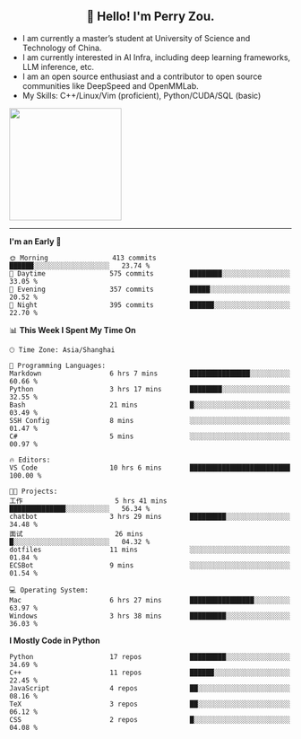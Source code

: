 <h2 align="center">👋 Hello! I'm Perry Zou.</h2>

- I am currently a master’s student at University of Science and Technology of China.
- I am currently interested in AI Infra, including deep learning frameworks, LLM inference, etc.
- I am an open source enthusiast and a contributor to open source communities like DeepSpeed and OpenMMLab.
- My Skills: C++/Linux/Vim (proficient), Python/CUDA/SQL (basic)

<img height=200 align="center" src="https://github-readme-stats.vercel.app/api?username=zonepg" />

-------

<!--START_SECTION:waka-->
**I'm an Early 🐤** 

```text
🌞 Morning                413 commits         ██████░░░░░░░░░░░░░░░░░░░   23.74 % 
🌆 Daytime                575 commits         ████████░░░░░░░░░░░░░░░░░   33.05 % 
🌃 Evening                357 commits         █████░░░░░░░░░░░░░░░░░░░░   20.52 % 
🌙 Night                  395 commits         ██████░░░░░░░░░░░░░░░░░░░   22.70 % 
```


📊 **This Week I Spent My Time On** 

```text
🕑︎ Time Zone: Asia/Shanghai

💬 Programming Languages: 
Markdown                 6 hrs 7 mins        ███████████████░░░░░░░░░░   60.66 % 
Python                   3 hrs 17 mins       ████████░░░░░░░░░░░░░░░░░   32.55 % 
Bash                     21 mins             █░░░░░░░░░░░░░░░░░░░░░░░░   03.49 % 
SSH Config               8 mins              ░░░░░░░░░░░░░░░░░░░░░░░░░   01.47 % 
C#                       5 mins              ░░░░░░░░░░░░░░░░░░░░░░░░░   00.97 % 

🔥 Editors: 
VS Code                  10 hrs 6 mins       █████████████████████████   100.00 % 

🐱‍💻 Projects: 
工作                       5 hrs 41 mins       ██████████████░░░░░░░░░░░   56.34 % 
chatbot                  3 hrs 29 mins       █████████░░░░░░░░░░░░░░░░   34.48 % 
面试                       26 mins             █░░░░░░░░░░░░░░░░░░░░░░░░   04.32 % 
dotfiles                 11 mins             ░░░░░░░░░░░░░░░░░░░░░░░░░   01.84 % 
ECSBot                   9 mins              ░░░░░░░░░░░░░░░░░░░░░░░░░   01.54 % 

💻 Operating System: 
Mac                      6 hrs 27 mins       ████████████████░░░░░░░░░   63.97 % 
Windows                  3 hrs 38 mins       █████████░░░░░░░░░░░░░░░░   36.03 % 
```

**I Mostly Code in Python** 

```text
Python                   17 repos            █████████░░░░░░░░░░░░░░░░   34.69 % 
C++                      11 repos            ██████░░░░░░░░░░░░░░░░░░░   22.45 % 
JavaScript               4 repos             ██░░░░░░░░░░░░░░░░░░░░░░░   08.16 % 
TeX                      3 repos             ██░░░░░░░░░░░░░░░░░░░░░░░   06.12 % 
CSS                      2 repos             █░░░░░░░░░░░░░░░░░░░░░░░░   04.08 % 
```




<!--END_SECTION:waka-->
